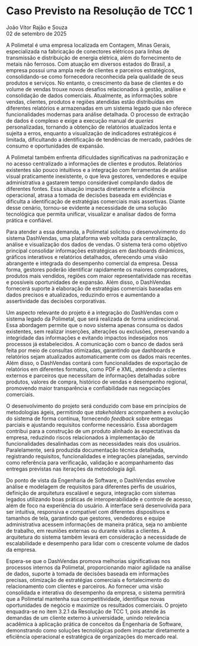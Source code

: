 # Caso Previsto na Resolução de TCC 1

João Vítor Rajão e Souza  
02 de setembro de 2025  

A Polimetal é uma empresa localizada em Contagem, Minas Gerais, especializada na fabricação de conectores elétricos para linhas de transmissão e distribuição de energia elétrica, além do fornecimento de metais não ferrosos. Com atuação em diversos estados do Brasil, a empresa possui uma ampla rede de clientes e parceiros estratégicos, consolidando-se como fornecedora reconhecida pela qualidade de seus produtos e serviços. No entanto, o crescimento da base de clientes e do volume de vendas trouxe novos desafios relacionados à gestão, análise e consolidação de dados comerciais. Atualmente, as informações sobre vendas, clientes, produtos e regiões atendidas estão distribuídas em diferentes relatórios e armazenadas em um sistema legado que não oferece funcionalidades modernas para análise detalhada. O processo de extração de dados é complexo e exige a execução manual de _queries_ personalizadas, tornando a obtenção de relatórios atualizados lenta e sujeita a erros, enquanto a visualização de indicadores estratégicos é limitada, dificultando a identificação de tendências de mercado, padrões de consumo e oportunidades de expansão.  

A Polimetal também enfrenta dificuldades significativas na padronização e no acesso centralizado a informações de clientes e produtos. Relatórios existentes são pouco intuitivos e a integração com ferramentas de análise visual praticamente inexistente, o que leva gestores, vendedores e equipe administrativa a gastarem tempo considerável compilando dados de diferentes fontes. Essa situação impacta diretamente a eficiência operacional, atrasa a tomada de decisões baseada em evidências e dificulta a identificação de estratégias comerciais mais assertivas. Diante desse cenário, tornou-se evidente a necessidade de uma solução tecnológica que permita unificar, visualizar e analisar dados de forma prática e confiável.  

Para atender a essa demanda, a Polimetal solicitou o desenvolvimento do sistema DashVendas, uma plataforma web voltada para centralização, análise e visualização dos dados de vendas. O sistema terá como objetivo principal consolidar informações estratégicas em dashboards dinâmicos, gráficos interativos e relatórios detalhados, oferecendo uma visão abrangente e integrada do desempenho comercial da empresa. Dessa forma, gestores poderão identificar rapidamente os maiores compradores, produtos mais vendidos, regiões com maior representatividade nas receitas e possíveis oportunidades de expansão. Além disso, o DashVendas fornecerá suporte à elaboração de estratégias comerciais baseadas em dados precisos e atualizados, reduzindo erros e aumentando a assertividade das decisões corporativas.  

Um aspecto relevante do projeto é a integração do DashVendas com o sistema legado da Polimetal, que será realizada de forma unidirecional. Essa abordagem permite que o novo sistema apenas consuma os dados existentes, sem realizar inserções, alterações ou exclusões, preservando a integridade das informações e evitando impactos indesejados nos processos já estabelecidos. A comunicação com o banco de dados será feita por meio de consultas otimizadas, garantindo que dashboards e relatórios sejam atualizados automaticamente com os dados mais recentes. Além disso, o DashVendas contará com funcionalidades de exportação de relatórios em diferentes formatos, como PDF e XML, atendendo a clientes externos e parceiros que necessitam de informações detalhadas sobre produtos, valores de compra, histórico de vendas e desempenho regional, promovendo maior transparência e confiabilidade nas negociações comerciais.  

O desenvolvimento do projeto será conduzido com base em princípios de metodologias ágeis, permitindo que _stakeholders_ acompanhem a evolução do sistema de forma contínua, fornecendo _feedback_ sobre entregas parciais e ajustando requisitos conforme necessário. Essa abordagem contribui para a construção de um produto alinhado às expectativas da empresa, reduzindo riscos relacionados à implementação de funcionalidades desalinhadas com as necessidades reais dos usuários. Paralelamente, será produzida documentação técnica detalhada, registrando requisitos, funcionalidades e integrações planejadas, servindo como referência para verificação, validação e acompanhamento das entregas previstas nas iterações da metodologia ágil.  

Do ponto de vista da Engenharia de Software, o DashVendas envolve análise e modelagem de requisitos para diferentes perfis de usuários, definição de arquitetura escalável e segura, integração com sistemas legados utilizando boas práticas de interoperabilidade e controle de acesso, além de foco na experiência do usuário. A interface será desenvolvida para ser intuitiva, responsiva e compatível com diferentes dispositivos e tamanhos de tela, garantindo que gestores, vendedores e equipe administrativa acessem informações de maneira prática, seja no ambiente de trabalho, em reuniões externas ou durante visitas a clientes. A arquitetura do sistema também levará em consideração a necessidade de escalabilidade e desempenho para lidar com o crescente volume de dados da empresa.  

Espera-se que o DashVendas promova melhorias significativas nos processos internos da Polimetal, proporcionando maior agilidade na análise de dados, suporte à tomada de decisões baseada em informações precisas, otimização de estratégias comerciais e fortalecimento do relacionamento com clientes e parceiros. Ao fornecer uma visão consolidada e interativa do desempenho da empresa, o sistema permitirá que a Polimetal mantenha sua competitividade, identifique novas oportunidades de negócio e maximize os resultados comerciais. O projeto enquadra-se no item 3.2.1 da Resolução de TCC 1, pois atende às demandas de um cliente externo à universidade, unindo relevância acadêmica à aplicação prática de conceitos da Engenharia de Software, demonstrando como soluções tecnológicas podem impactar diretamente a eficiência operacional e estratégica de organizações do mercado real.

